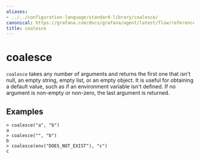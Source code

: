 ```yaml
---
aliases:
- ../../configuration-language/standard-library/coalesce/
canonical: https://grafana.com/docs/grafana/agent/latest/flow/reference/stdlib/coalesce/
title: coalesce
---
```


# coalesce

`coalesce` takes any number of arguments and returns the first one that isn't null, an empty string, empty list, or an empty object.
It is useful for obtaining a default value, such as if an environment variable isn't defined.
If no argument is non-empty or non-zero, the last argument is returned. 

## Examples

```
> coalesce("a", "b")
a
> coalesce("", "b")
b
> coalesce(env("DOES_NOT_EXIST"), "c")
c
```
